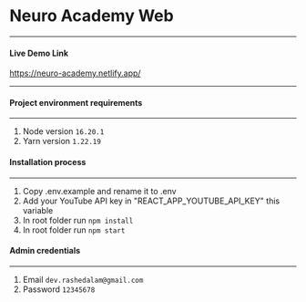 # Neuro Academy Web

***

#### Live Demo Link
https://neuro-academy.netlify.app/


***

#### Project environment requirements

***

1. Node version `16.20.1`
2. Yarn version `1.22.19`

#### Installation process

***

1. Copy .env.example and rename it to .env
2. Add your YouTube API key in "REACT_APP_YOUTUBE_API_KEY" this variable
3. In root folder run `npm install`
4. In root folder run `npm start`

#### Admin credentials

***

1. Email `dev.rashedalam@gmail.com`
2. Password `12345678`
